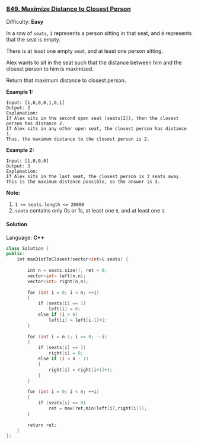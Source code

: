 ### [849\. Maximize Distance to Closest Person](https://leetcode.com/problems/maximize-distance-to-closest-person/)

Difficulty: **Easy**


In a row of `seats`, `1` represents a person sitting in that seat, and `0` represents that the seat is empty. 

There is at least one empty seat, and at least one person sitting.

Alex wants to sit in the seat such that the distance between him and the closest person to him is maximized. 

Return that maximum distance to closest person.


**Example 1:**

```
Input: [1,0,0,0,1,0,1]
Output: 2
Explanation:
If Alex sits in the second open seat (seats[2]), then the closest person has distance 2.
If Alex sits in any other open seat, the closest person has distance 1.
Thus, the maximum distance to the closest person is 2.
```


**Example 2:**

```
Input: [1,0,0,0]
Output: 3
Explanation:
If Alex sits in the last seat, the closest person is 3 seats away.
This is the maximum distance possible, so the answer is 3.
```

**Note:**

1.  `1 <= seats.length <= 20000`
2.  `seats` contains only 0s or 1s, at least one `0`, and at least one `1`.


#### Solution

Language: **C++**

```c++
class Solution {
public:
    int maxDistToClosest(vector<int>& seats) {
        
        int n = seats.size(), ret = 0;
        vector<int> left(n,n);
        vector<int> right(n,n);
        
        for (int i = 0; i < n; ++i)
        {
            if (seats[i] == 1)
                left[i] = 0;
            else if (i > 0)
                left[i] = left[i-1]+1;
        }
        
        for (int i = n-1; i >= 0; --i)
        {
            if (seats[i] == 1)
                right[i] = 0;
            else if (i < n - 1)
            {
                right[i] = right[i+1]+1;
            }
        }
​
        for (int i = 0; i < n; ++i)
        {
            if (seats[i] == 0)
                ret = max(ret,min(left[i],right[i]));
        }
        
        return ret;
    }
};
```
